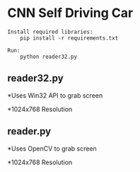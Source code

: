 # CNN Self Driving Car
```
Install required libraries:
    pip install -r requirements.txt

Run:
    python reader32.py
```

## reader32.py

*Uses Win32 API to grab screen

*1024x768 Resolution

## reader.py

*Uses OpenCV to grab screen

*1024x768 Resolution


